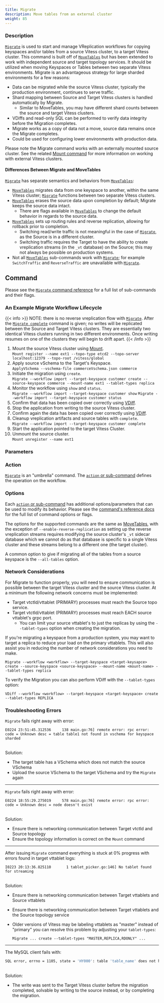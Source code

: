 ```yaml
---
title: Migrate
description: Move tables from an external cluster
weight: 85
---
```


### Description

[`Migrate`](../../../reference/programs/vtctldclient/vtctldclient_migrate/) is used to start and manage VReplication workflows for copying keyspaces and/or tables from a source Vitess cluster, to a target Vitess cluster.
This command is built off of [`MoveTables`](../movetables) but has been extended to work with independent source and target topology services. It should be 
utilized when moving Keyspaces or Tables between two separate Vitess environments. Migrate is an advantageous strategy for large sharded environments
for a few reasons:

* Data can be migrated while the source Vitess cluster, typically the production environment, continues to serve traffic.
* Shard mapping between Source and Target Vitess clusters is handled automatically by Migrate.
    * Similar to MoveTables, you may have different shard counts between the source and target Vitess clusters.
* VDiffs and read-only SQL can be performed to verify data integrity before the Migration completes.
* Migrate works as a copy of data not a move, source data remains once the Migrate completes.
* Could be used for configuring lower environments with production data.

Please note the Migrate command works with an externally mounted source cluster. See the related [Mount command](../mount) for more information
on working with external Vitess clusters.

#### Differences Between Migrate and MoveTables

[`Migrate`](../../../reference/programs/vtctldclient/vtctldclient_migrate/) has separate semantics and behaviors from [`MoveTables`](../../../reference/programs/vtctldclient/vtctldclient_movetables/):

* [`MoveTables`](../../../reference/programs/vtctldclient/vtctldclient_movetables/) migrates data from one keyspace to another, within the same Vitess cluster; [`Migrate`](../../../reference/programs/vtctldclient/vtctldclient_migrate/) functions between two separate Vitess clusters.
* [`MoveTables`](../../../reference/programs/vtctldclient/vtctldclient_movetables/) erases the source data upon completion by default; Migrate keeps the source data intact.
    * There are flags available in [`MoveTables`](../../../reference/programs/vtctldclient/vtctldclient_movetables/) to change the default behavior in regards to the source data.
* [`MoveTables`](../../../reference/programs/vtctldclient/vtctldclient_movetables/) sets up routing rules and reverse replication, allowing for rollback prior to completion.
    * Switching read/write traffic is not meaningful in the case of [`Migrate`](../../../reference/programs/vtctldclient/vtctldclient_migrate/), as the Source is in a different cluster.
    * Switching traffic requires the Target to have the ability to create vreplication streams (in the `_vt` database) on the Source;
      this may not always be possible on production systems.
* Not all [`MoveTables`](../../../reference/programs/vtctldclient/vtctldclient_movetables/) sub-commands work with [`Migrate`](../../../reference/programs/vtctldclient/vtctldclient_migrate/); for example `SwitchTraffic` and `ReverseTraffic` are unavailable with [`Migrate`](../../../reference/programs/vtctldclient/vtctldclient_migrate/).

## Command

Please see the [`Migrate` command reference](../../../reference/programs/vtctldclient/vtctldclient_migrate/) for a full list of sub-commands and their flags.

### An Example Migrate Workflow Lifecycle

{{< info >}}
NOTE: there is no reverse vreplication flow with [`Migrate`](../../../reference/programs/vtctldclient/vtctldclient_migrate/). After the [`Migrate complete`](../../../reference/programs/vtctldclient/vtctldclient_migrate/vtctldclient_migrate_complete/) command is given; no writes will be replicated between the Source and Target Vitess clusters. They are essentially two identical Vitess clusters running in two different environments. Once writing resumes on one of the clusters they will begin to drift apart. 
{{< /info >}}

1. Mount the source Vitess cluster using [Mount](../mount).<br/>
`Mount register --name ext1 --topo-type etcd2 --topo-server localhost:12379 --topo-root /vitess/global`
1. Apply source vSchema to the Target's Keyspace.<br/>
`ApplyVSchema --vschema-file commerceVschema.json commerce`
1. Initiate the migration using `create`.<br/>
`Migrate --workflow import --target-keyspace customer create --source-keyspace commerce --mount-name ext1 --tablet-types replica`
1. Monitor the workflow using `show` and `status`.<br/>
`Migrate --workflow import --target-keyspace customer show`
`Migrate --workflow import --target-keyspace customer status`
1. Confirm that data has been copied over correctly using [VDiff](../vdiff).<br/>
1. Stop the application from writing to the source Vitess cluster.<br/>
1. Confirm again the data has been copied over correctly using [VDiff](../vdiff).<br/>
1. Cleanup vreplication artifacts and source tables with `complete`.<br />
`Migrate --workflow import --target-keyspace customer complete`
1. Start the application pointed to the target Vitess Cluster.
1. Unmount the source cluster.<br/>
`Mount unregister --name ext1`

### Parameters

### Action

[`Migrate`](../../../reference/programs/vtctldclient/vtctldclient_migrate/) is an "umbrella" command. The [`action` or sub-command](../../../reference/programs/vtctldclient/vtctldclient_migrate/#see-also) defines the operation on the workflow.

### Options

Each [`action` or sub-command](../../../reference/programs/vtctldclient/vtctldclient_migrate/#see-also) has additional options/parameters that can be used to modify its behavior. Please see the [command's reference docs](../../../reference/programs/vtctldclient/vtctldclient_migrate/) for the full list of command options or flags.

The options for the supported commands are the same as [MoveTables](../movetables), with the exception of `--enable-reverse-replication` as setting
up the reverse vreplication streams requires modifying the source cluster's `_vt` sidecar database which we cannot do as that database is
specific to a single Vitess cluster and these streams belong to a different one (the target cluster).

A common option to give if migrating all of the tables from a source keyspace is the `--all-tables` option.

### Network Considerations

For Migrate to function properly, you will need to ensure communication is possible between the target Vitess cluster and the source Vitess cluster. At a minimum the following network concerns must be implemented:

* Target vtctld/vttablet (PRIMARY) processes must reach the Source topo service.
* Target vtctld/vttablet (PRIMARY) processes must reach EACH source vttablet's grpc port.
    * You can limit your source vttablet's to just the replicas by using the `--tablet-types` option when creating the migration. 

If you're migrating a keyspace from a production system, you may want to target a replica to reduce your load on the primary vttablets. This will also assist you in reducing the number of network considerations you need to make. 

```
Migrate --workflow <workflow> --target-keyspace <target-keysapce> create --source-keyspace <source-keyspace> --mount-name <mount-name> --tablet-types replica
```

To verify the Migration you can also perform VDiff with the `--tablet-types` option:

```
VDiff --workflow <workflow> --target-keyspace <target-keyspace> create --tablet-types REPLICA  
```

### Troubleshooting Errors

`Migrate` fails right away with error:

```shell
E0224 23:51:45.312536     138 main.go:76] remote error: rpc error: code = Unknown desc = table table1 not found in vschema for keyspace sharded
```
<br />Solution:
* The target table has a VSchema which does not match the source VSchema
* Upload the source VSchema to the target VSchema and try the `Migrate` again

---

`Migrate` fails right away with error:

```shell
E0224 18:55:29.275019     578 main.go:76] remote error: rpc error: code = Unknown desc = node doesn't exist
```

<br />Solution:
* Ensure there is networking communication between Target vtctld and Source topology
* Ensure the topology information is correct on the `Mount` command

---

After issuing `Migrate` command everything is stuck at 0% progress 
with errors found in target vttablet logs:

```shell
I0223 20:13:36.825110       1 tablet_picker.go:146] No tablet found for streaming
```

<br />Solution:
* Ensure there is networking communication between Target vttablets and Source vttablets
* Ensure there is networking communication between Target vttablets and the Source topology service
* Older versions of Vitess may be labeling vttablets as "master" instead of "primary"
  you can resolve this problem by adjusting your `tablet-types`:

      Migrate ... create --tablet-types "MASTER,REPLICA,RDONLY" ...

---

The MySQL client fails with:

```sh
SQL error, errno = 1105, state = 'HY000': table 'table_name' does not have a primary vindex
```

<br />Solution:

* The write was sent to the Target Vitess cluster before the migration completed,
  solvable by writing to the source instead, or by completing the migration.
